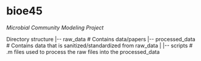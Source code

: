 bioe45
======

*Microbial Community Modeling Project*

Directory structure
 |-- raw_data         # Contains data/papers
 |-- processed_data   # Contains data that is sanitized/standardized from raw_data
 |   |-- scripts      # .m files used to process the raw files into the processed_data

